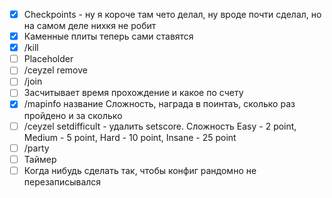 - [x] Checkpoints - ну я короче там чето делал, ну вроде почти сделал, но на самом деле нихкя не робит
- [x] Каменные плиты теперь сами ставятся
- [x] /kill 
- [ ] Placeholder
- [ ] /ceyzel remove
- [ ] /join
- [ ] Засчитывает время прохождение и какое по счету
- [x] /mapinfo название Сложность, награда в поинтаъ, сколько раз пройдено и за сколько
- [ ] /ceyzel setdifficult - удалить setscore. Сложность Easy - 2 point, Medium - 5 point, Hard - 10 point, Insane - 25 point
- [ ] /party
- [ ] Таймер
- [ ] Когда нибудь сделать так, чтобы конфиг рандомно не перезаписывался
